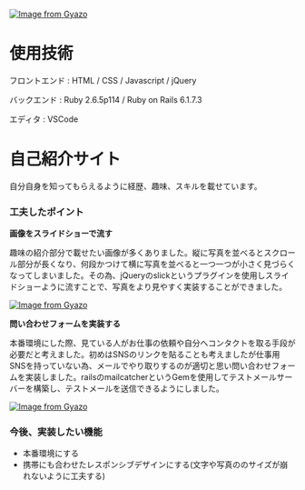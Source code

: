 [![Image from Gyazo](https://i.gyazo.com/a8d41b9d6344c427561fb682299dd74a.jpg)](https://gyazo.com/a8d41b9d6344c427561fb682299dd74a)

# 使用技術
フロントエンド : HTML / CSS / Javascript / jQuery

バックエンド : Ruby 2.6.5p114 / Ruby on Rails 6.1.7.3

エディタ : VSCode

# 自己紹介サイト
自分自身を知ってもらえるように経歴、趣味、スキルを載せています。

### 工夫したポイント

__画像をスライドショーで流す__

趣味の紹介部分で載せたい画像が多くありました。縦に写真を並べるとスクロール部分が長くなり、何段かつけて横に写真を並べると一つ一つが小さく見づらくなってしまいました。その為、jQueryのslickというプラグインを使用しスライドショーように流すことで、写真をより見やすく実装することができました。

[![Image from Gyazo](https://i.gyazo.com/b91cf1f067533f8f06fe808350ec80ea.gif)](https://gyazo.com/b91cf1f067533f8f06fe808350ec80ea)

__問い合わせフォームを実装する__

本番環境にした際、見ている人がお仕事の依頼や自分へコンタクトを取る手段が必要だと考えました。初めはSNSのリンクを貼ることも考えましたが仕事用SNSを持っていない為、メールでやり取りするのが適切と思い問い合わせフォームを実装しました。railsのmailcatcherというGemを使用してテストメールサーバーを構築し、テストメールを送信できるようにしました。

[![Image from Gyazo](https://i.gyazo.com/e0e07ce982d6d1ac8f3f9c5f9a8e3981.gif)](https://gyazo.com/e0e07ce982d6d1ac8f3f9c5f9a8e3981)

### 今後、実装したい機能

- 本番環境にする
- 携帯にも合わせたレスポンシブデザインにする(文字や写真ののサイズが崩れないように工夫する)